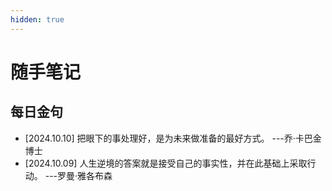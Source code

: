 ```yaml
---
hidden: true
---
```


# 随手笔记

## 每日金句

- [2024.10.10] 把眼下的事处理好，是为未来做准备的最好方式。 ---乔·卡巴金博士
- [2024.10.09] 人生逆境的答案就是接受自己的事实性，并在此基础上采取行动。 ---罗曼·雅各布森
